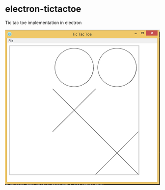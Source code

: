 # electron-tictactoe
Tic tac toe implementation in electron

<img src="https://github.com/nathanesau-tutorials/electron-tictactoe/blob/master/Screenshots/interface.PNG" />
